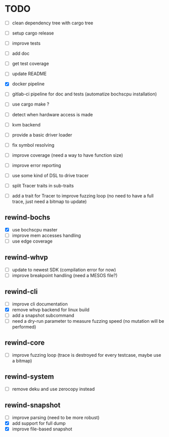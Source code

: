 
# TODO

- [ ] clean dependency tree with cargo tree
- [ ] setup cargo release
- [ ] improve tests
- [ ] add doc
- [ ] get test coverage
- [ ] update README
- [X] docker pipeline
- [ ] gitlab-ci pipeline for doc and tests (automatize bochscpu installation)
- [ ] use cargo make ?
- [ ] detect when hardware access is made
- [ ] kvm backend
- [ ] provide a basic driver loader
- [ ] fix symbol resolving
- [ ] improve coverage (need a way to have function size)
- [ ] improve error reporting
- [ ] use some kind of DSL to drive tracer
- [ ] split Tracer traits in sub-traits
- [ ] add a trait for Tracer to improve fuzzing loop (no need to have a full trace, just need a bitmap to update)


## rewind-bochs

- [X] use bochscpu master
- [ ] improve mem accesses handling
- [ ] use edge coverage

## rewind-whvp

- [ ] update to newest SDK (compilation error for now)
- [ ] improve breakpoint handling (need a MESOS file?)

## rewind-cli

- [ ] improve cli documentation
- [X] remove whvp backend for linux build
- [ ] add a snapshot subcommand
- [ ] need a dry-run parameter to measure fuzzing speed (no mutation will be performed)

## rewind-core

- [ ] improve fuzzing loop (trace is destroyed for every testcase, maybe use a bitmap)

## rewind-system

- [ ] remove deku and use zerocopy instead

## rewind-snapshot

- [ ] improve parsing (need to be more robust)
- [X] add support for full dump
- [X] improve file-based snapshot
